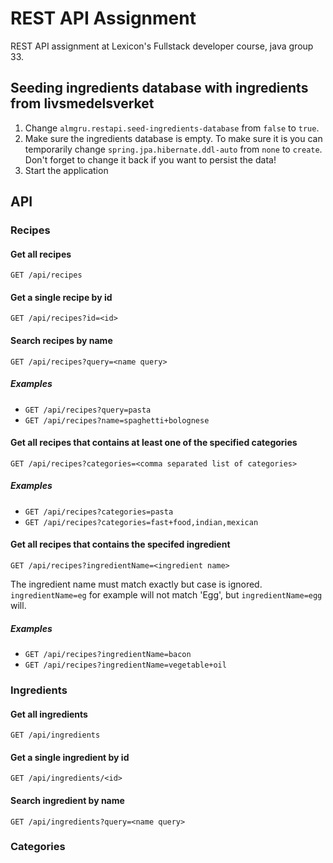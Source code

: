 # REST API Assignment

REST API assignment at Lexicon's Fullstack developer course, java group 33.

## Seeding ingredients database with ingredients from livsmedelsverket

1. Change `almgru.restapi.seed-ingredients-database` from `false` to `true`.
2. Make sure the ingredients database is empty. To make sure it is you can temporarily change
   `spring.jpa.hibernate.ddl-auto` from `none` to `create`. Don't forget to change it back if you want to persist the
   data!
3. Start the application

## API

### Recipes

#### Get all recipes

`GET /api/recipes`

#### Get a single recipe by id

`GET /api/recipes?id=<id>`

#### Search recipes by name 

`GET /api/recipes?query=<name query>`

##### Examples

- `GET /api/recipes?query=pasta`
- `GET /api/recipes?name=spaghetti+bolognese`

#### Get all recipes that contains at least one of the specified categories

`GET /api/recipes?categories=<comma separated list of categories>`

##### Examples

- `GET /api/recipes?categories=pasta`
- `GET /api/recipes?categories=fast+food,indian,mexican`

#### Get all recipes that contains the specifed ingredient

`GET /api/recipes?ingredientName=<ingredient name>`

The ingredient name must match exactly but case is ignored. `ingredientName=eg` for example will not match 'Egg', but `ingredientName=egg` will.

##### Examples

- `GET /api/recipes?ingredientName=bacon`
- `GET /api/recipes?ingredientName=vegetable+oil`

### Ingredients

#### Get all ingredients

`GET /api/ingredients`

#### Get a single ingredient by id

`GET /api/ingredients/<id>`

#### Search ingredient by name

`GET /api/ingredients?query=<name query>`

### Categories
